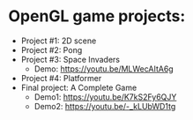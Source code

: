 # OpenGL game projects:

- Project #1: 2D scene 
- Project #2: Pong
- Project #3: Space Invaders
  - Demo:
  ​https://youtu.be/MLWecAItA6g
- Project #4: Platformer
- Final project: A Complete Game
  - Demo1:
  ​https://youtu.be/K7kS2Fy6QJY
  - Demo2:
  ​https://youtu.be/-_kLUbWD1tg
